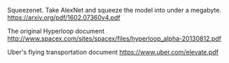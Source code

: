 
Squeezenet. Take AlexNet and squeeze the model into under a megabyte.
https://arxiv.org/pdf/1602.07360v4.pdf

The original Hyperloop document
http://www.spacex.com/sites/spacex/files/hyperloop_alpha-20130812.pdf

Uber's flying transportation document
https://www.uber.com/elevate.pdf